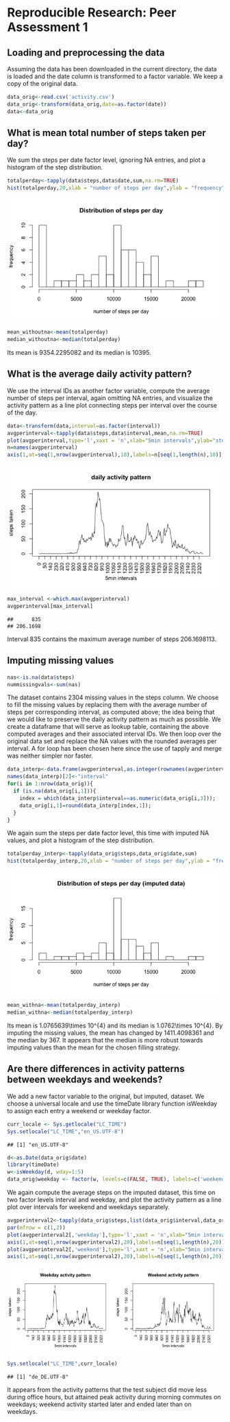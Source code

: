 # Reproducible Research: Peer Assessment 1


## Loading and preprocessing the data
Assuming the data has been downloaded in the current directory, the data is loaded and the date column is transformed to a factor variable. We keep a copy of the original data.  

```r
data_orig<-read.csv('activity.csv')
data_orig<-transform(data_orig,date=as.factor(date))
data<-data_orig
```

## What is mean total number of steps taken per day?

We sum the steps per date factor level, ignoring NA entries, and plot a histogram of the step distribution.


```r
totalperday<-tapply(data$steps,data$date,sum,na.rm=TRUE)
hist(totalperday,20,xlab = "number of steps per day",ylab = "frequency",main = "Distribution of steps per day")
```

![](PA1_template_files/figure-html/totalnumberperdaywithoutna-1.png) 

```r
mean_withoutna<-mean(totalperday)
median_withoutna<-median(totalperday)
```

Its mean is 9354.2295082 and its median is 10395.  

## What is the average daily activity pattern?

We use the interval IDs as another factor variable, compute the average number of steps per interval, again omitting NA entries, and visualize the activity pattern as a line plot connecting steps per interval over the course of the day.


```r
data<-transform(data,interval=as.factor(interval))
avgperinterval<-tapply(data$steps,data$interval,mean,na.rm=TRUE)
plot(avgperinterval,type='l',xaxt = 'n',xlab="5min intervals",ylab="steps taken",main="daily activity pattern")
n=names(avgperinterval)
axis(1,at=seq(1,nrow(avgperinterval),10),labels=n[seq(1,length(n),10)],las=2)
```

![](PA1_template_files/figure-html/dailyactivitywithoutna-1.png) 

```r
max_interval <-which.max(avgperinterval)
avgperinterval[max_interval]
```

```
##      835 
## 206.1698
```

Interval 835 contains the maximum average number of steps 206.1698113. 


## Imputing missing values


```r
nas<-is.na(data$steps)
nummissingvals<-sum(nas)
```

The dataset contains 2304 missing values in the steps column.
We choose to fill the missing values by replacing them with the average number of steps per corresponding interval, as computed above; the idea being that we would like to preserve the daily activity pattern as much as possible.
We create a dataframe that will serve as lookup table, containing the above computed averages and their associated interval IDs. We then loop over the original data set and replace the NA values with the rounded averages per interval. A for loop has been chosen here since the use of tapply and merge was neither simpler nor faster.

```r
data_interp<-data.frame(avgperinterval,as.integer(rownames(avgperinterval)))
names(data_interp)[2]<-"interval"
for(i in 1:nrow(data_orig)){
  if (is.na(data_orig[i,1])){
    index = which(data_interp$interval==as.numeric(data_orig[i,3]));
    data_orig[i,1]=round(data_interp[index,1]);
  }
}
```

We again sum the steps per date factor level, this time with imputed NA values, and plot a histogram of the step distribution.


```r
totalperday_interp<-tapply(data_orig$steps,data_orig$date,sum)
hist(totalperday_interp,20,xlab = "number of steps per day",ylab = "frequency",main = "Distribution of steps per day (imputed data)")
```

![](PA1_template_files/figure-html/totalnumberperdaywithna-1.png) 

```r
mean_withna<-mean(totalperday_interp)
median_withna<-median(totalperday_interp)
```

Its mean is 1.0765639\times 10^{4} and its median is 1.0762\times 10^{4}. By imputing the missing values, the mean has changed by 1411.4098361 and the median by 367. It appears that the median is more robust towards imputing values than the mean for the chosen filling strategy.

## Are there differences in activity patterns between weekdays and weekends?

We add a new factor variable to the original, but imputed, dataset. We choose a universal locale and use the timeDate library function isWeekday to assign each entry a weekend or weekday factor.


```r
curr_locale <- Sys.getlocale("LC_TIME")
Sys.setlocale("LC_TIME","en_US.UTF-8")
```

```
## [1] "en_US.UTF-8"
```

```r
d<-as.Date(data_orig$date)
library(timeDate)
w<-isWeekday(d, wday=1:5)
data_orig$weekday <- factor(w, levels=c(FALSE, TRUE), labels=c('weekend', 'weekday')) 
```

We again compute the average steps on the imputed dataset, this time on two factor levels interval and weekday, and plot the activity pattern as a line plot over intervals for weekend and weekdays separately.


```r
avgperinterval2<-tapply(data_orig$steps,list(data_orig$interval,data_orig$weekday),mean)
par(mfrow = c(1,2)) 
plot(avgperinterval2[,'weekday'],type='l',xaxt = 'n',xlab="5min intervals",ylab="steps taken",main="Weekday activity pattern",ylim=range(avgperinterval2))
axis(1,at=seq(1,nrow(avgperinterval2),20),labels=n[seq(1,length(n),20)],las=2)
plot(avgperinterval2[,'weekend'],type='l',xaxt = 'n',xlab="5min intervals",ylab="steps taken",main="Weekend activity pattern",ylim=range(avgperinterval2))
axis(1,at=seq(1,nrow(avgperinterval2),20),labels=n[seq(1,length(n),20)],las=2)
```

![](PA1_template_files/figure-html/weekdayfactoractivity-1.png) 

```r
Sys.setlocale("LC_TIME",curr_locale)
```

```
## [1] "de_DE.UTF-8"
```

It appears from the activity patterns that the test subject did move less during office hours, but attained peak activity during morning commutes on weekdays; weekend activity started later and ended later than on weekdays.
